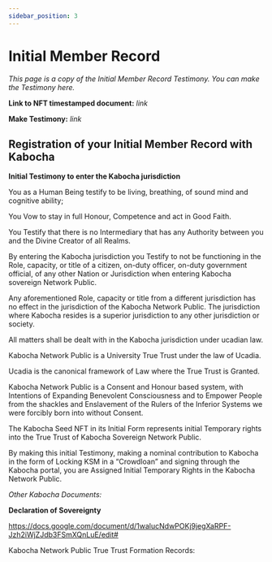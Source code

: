```yaml
---
sidebar_position: 3
---
```


# Initial Member Record

_This page is a copy of the Initial Member Record Testimony. You can make the Testimony here._

**Link to NFT timestamped document:** _link_

**Make Testimony:** _link_

## Registration of your Initial Member Record with Kabocha

**Initial Testimony to enter the Kabocha jurisdiction**

You as a Human Being testify to be living, breathing, of sound mind and cognitive ability; 

You Vow to stay in full Honour, Competence and act in Good Faith. 

You Testify that there is no Intermediary that has any Authority between you and the Divine Creator of all Realms.  

By entering the Kabocha jurisdiction you Testify to not be functioning in the Role, capacity, or title of a citizen, on-duty officer, on-duty government official, of any other Nation or Jurisdiction when entering Kabocha sovereign Network Public. 

Any aforementioned Role, capacity or title from a different jurisdiction has no effect in the jurisdiction of the Kabocha Network Public. The jurisdiction where Kabocha resides is a superior jurisdiction to any other jurisdiction or society. 

All matters shall be dealt with in the Kabocha jurisdiction under ucadian law. 

Kabocha Network Public is a University True Trust under the law of Ucadia. 

Ucadia is the canonical framework of Law where the True Trust is Granted.

Kabocha Network Public is a Consent and Honour based system, with Intentions of Expanding Benevolent Consciousness and to Empower People from the shackles and Enslavement of the Rulers of the Inferior Systems we were forcibly born into without Consent. 

The Kabocha Seed NFT in its Initial Form represents initial Temporary rights into the True Trust of Kabocha Sovereign Network Public. 

By making this initial Testimony, making a nominal contribution to Kabocha in the form of Locking KSM in a “Crowdloan” and signing through the Kabocha portal, you are Assigned Initial Temporary Rights in the Kabocha Network Public. 


_Other Kabocha Documents:_

**Declaration of Sovereignty** 

https://docs.google.com/document/d/1walucNdwPOKj9jegXaRPF-Jzh2iWjZJdb3FSmXQnLuE/edit#

Kabocha Network Public True Trust Formation Records:


